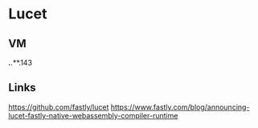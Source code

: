 # Lucet
## VM
***.**.***.143
## Links
https://github.com/fastly/lucet
https://www.fastly.com/blog/announcing-lucet-fastly-native-webassembly-compiler-runtime
